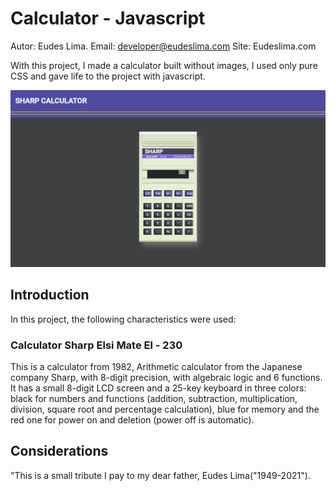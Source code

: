 # Calculator - Javascript
Autor: Eudes Lima.
Email: developer@eudeslima.com
Site: Eudeslima.com



With this project, I made a calculator built without images, I used only pure CSS and gave life to the project with javascript.

![Sharp](./media/sharp.png)

## Introduction

In this project, the following characteristics were used:

### Calculator Sharp Elsi Mate El - 230

This is a calculator from 1982, Arithmetic calculator from the Japanese company Sharp, with 8-digit precision, with algebraic logic and 6 functions. It has a small 8-digit LCD screen and a 25-key keyboard in three colors: black for numbers and functions (addition, subtraction, multiplication, division, square root and percentage calculation), blue for memory and the red one for power on and deletion (power off is automatic).


## Considerations

"This is a small tribute I pay to my dear father, Eudes Lima("1949-2021").